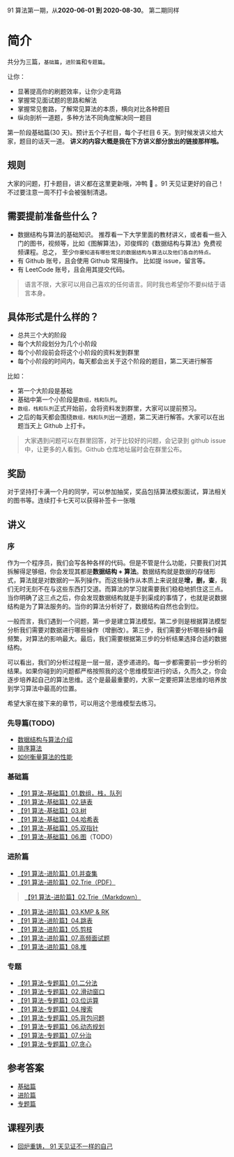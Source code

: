 91 算法第一期，从**2020-06-01 到 2020-08-30**。
第二期同样
# 简介

共分为三篇，`基础篇`，`进阶篇`和`专题篇`。

让你：

- 显著提高你的刷题效率，让你少走弯路
- 掌握常见面试题的思路和解法
- 掌握常见套路，了解常见算法的本质，横向对比各种题目
- 纵向剖析一道题，多种方法不同角度解决同一题目

第一阶段基础篇(30 天)。预计五个子栏目，每个子栏目 6 天。到时候发讲义给大家，题目的话天一道。 **讲义的内容大概是我在下方讲义部分放出的链接那样哦。**

## 规则

大家的问题，打卡题目，讲义都在这里更新哦，冲鸭 🦆 。91 天见证更好的自己！不过要注意一周不打卡会被强制清退。

## 需要提前准备些什么？

- 数据结构与算法的基础知识。 推荐看一下大学里面的教材讲义，或者看一些入门的图书，视频等，比如《图解算法》，邓俊辉的《数据结构与算法》免费视频课程。总之， 至少`你要知道有哪些常见的数据结构与算法以及他们各自的特点。`
- 有 Github 账号，且会使用 Github 常用操作。 比如提 issue，留言等。
- 有 LeetCode 账号，且会用其提交代码。

> 语言不限，大家可以用自己喜欢的任何语言。同时我也希望你不要纠结于语言本身。

## 具体形式是什么样的？

- 总共三个大的阶段
- 每个大阶段划分为几个小阶段
- 每个小阶段前会将这个小阶段的资料发到群里
- 每个小阶段的时间内，每天都会出关于这个阶段的题目，第二天进行解答

比如：

- 第一个大阶段是基础
- 基础中第一个小阶段是`数组，栈和队列`。
- `数组，栈和队列`正式开始前，会将资料发到群里，大家可以提前预习。
- 之后的每天都会围绕`数组，栈和队列`出一道题，第二天进行解答。大家可以在出题当天上 Github 上打卡。

> 大家遇到问题可以在群里回答，对于比较好的问题，会记录到 github issue 中，让更多的人看到。Github 仓库地址届时会在群里公布。

## 奖励

对于坚持打卡满一个月的同学，可以参加抽奖，奖品包括算法模拟面试，算法相关的图书等。连续打卡七天可以获得补签卡一张哦

## 讲义

### 序

作为一个程序员，我们会写各种各样的代码。但是不管是什么功能，只要我们对其拆解得足够细，你会发现其都是**数据结构 + 算法**。数据结构就是数据的存储形式，算法就是对数据的一系列操作。而这些操作从本质上来说就是**增，删，查**，我们无时无刻不在与这些东西打交道。而算法的学习就需要我们稳稳地抓住这三点。当你明确了这三点之后，你会发现数据结构就是手到渠成的事情了，也就是说数据结构是为了算法服务的。当你的算法分析好了，数据结构自然也会到位。

一般而言，我们遇到一个问题，第一步是建立算法模型。第二步则是根据算法模型分析我们需要对数据进行哪些操作（增删改）。第三步，我们需要分析哪些操作最频繁，对算法的影响最大。最后，我们需要根据第三步的分析结果选择合适的数据结构。

可以看出，我们的分析过程是一层一层，逐步递进的。每一步都需要前一步分析的结果。如果你碰到的问题都严格按照我的这个思维模型进行的话，久而久之，你会逐步培养起自己的算法思维。这个是最最重要的，大家一定要把算法思维的培养放到学习算法中最高的位置。

希望大家在接下来的章节，可以用这个思维模型去练习。

### 先导篇(TODO)

- [数据结构与算法介绍](./algo.md)
- [排序算法](./sorting.md)
- [如何衡量算法的性能](./bigO.md)

### 基础篇

- [【91 算法-基础篇】01.数组，栈，队列](./basic-01.md)
- [【91 算法-基础篇】02.链表](./basic-02.md)
- [【91 算法-基础篇】03.树](./basic-03.md)
- [【91 算法-基础篇】04.哈希表](./basic-04.md)
- [【91 算法-基础篇】05.双指针](./basic-05.md)
- [【91 算法-基础篇】06.图](./basic-06.md)（TODO）


### 进阶篇

- [【91 算法-进阶篇】01.并查集](./advanced-01.md)
- [【91 算法-进阶篇】02.Trie（PDF）](./Trie.pdf) 
> [【91 算法-进阶篇】02.Trie（Markdown）](.//advanced-trie.md)
- [【91 算法-进阶篇】03.KMP & RK](./advanced-kmp.md)
- [【91 算法-进阶篇】04.跳表](./advanced-skiplist.md)
- [【91 算法-进阶篇】05.剪枝](./advanced_prune.md)
- [【91 算法-进阶篇】07.高频面试题](./advanced-07.md)
- [【91 算法-进阶篇】08.堆](.//advanced-heap.md)

### 专题

- [【91 算法-专题篇】01.二分法](./topic-binary-search.md)
- [【91 算法-专题篇】02.滑动窗口](./topic-slidingwindow.md)
- [【91 算法-专题篇】03.位运算](./topic-bit.md)
- [【91 算法-专题篇】04.搜索](./topic-search.md)
- [【91 算法-专题篇】05.背包问题](./topic-packages.md)
- [【91 算法-专题篇】06.动态规划](./topic-dp.md)
- [【91 算法-专题篇】07.分治](./divide.md)
- [【91 算法-专题篇】07.贪心](./greedy.md)


## 参考答案

- [基础篇](solution/basic.md)
- [进阶篇](solution/advanced.md)
- [专题篇](solution/topic.md)


## 课程列表

- [回炉重铸， 91 天见证不一样的自己](https://lucifer.ren/blog/2020/05/23/91-algo/)
